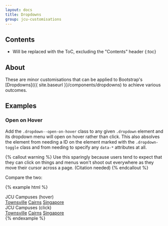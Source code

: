 ```yaml
---
layout: docs
title: Dropdowns
group: jcu-customisations
---
```


## Contents

* Will be replaced with the ToC, excluding the "Contents" header
{:toc}

## About

These are minor customisations that can be applied to Bootstrap's
[Dropdowns]({{ site.baseurl }}/components/dropdowns) to achieve various outcomes.

## Examples

### Open on Hover

Add the `.dropdown--open-on-hover` class to any given `.dropdown` element and
its dropdown menu will open on hover rather than click.  This also absolves the
element from needing a ID on the element marked with the ``.dropdown-toggle``
class and from needing to specify any ``data-*`` attributes at all.

{% callout warning %}
Use this sparingly because users tend to expect that they can click on things
and menus won't shoot out everywhere as they move their cursor across a page.
(Citation needed)
{% endcallout %}

Compare the two:

{% example html %}
<div class="btn-group">
  <div class="btn-group">
    <div class="dropdown dropdown--open-on-hover">
      <a class="btn btn-secondary dropdown-toggle" aria-haspopup="true" aria-expanded="false">JCU Campuses (hover)</a>
      <div class="dropdown-menu">
        <a class="dropdown-item" href="#">Townsville</a>
        <a class="dropdown-item" href="#">Cairns</a>
        <a class="dropdown-item" href="#">Singapore</a>
      </div>
    </div>
  </div>

  <div class="btn-group">
    <div class="dropdown">
      <a class="btn btn-secondary dropdown-toggle" data-toggle="dropdown" aria-haspopup="true" aria-expanded="false">JCU Campuses (click)</a>
      <div class="dropdown-menu">
        <a class="dropdown-item" href="#">Townsville</a>
        <a class="dropdown-item" href="#">Cairns</a>
        <a class="dropdown-item" href="#">Singapore</a>
      </div>
    </div>
  </div>
</div>
{% endexample %}
